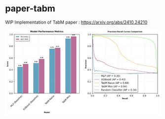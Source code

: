 # paper-tabm

WIP Implementation of TabM paper : https://arxiv.org/abs/2410.24210

![WIP Results](./results/output.png)
